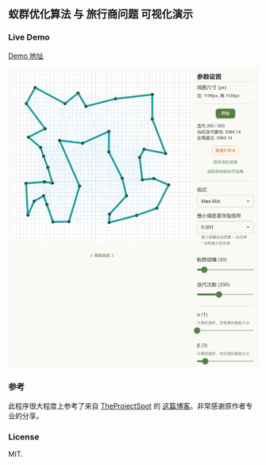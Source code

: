 蚁群优化算法 与 旅行商问题 可视化演示
---

### Live Demo

[Demo 地址](http://aco-tsp.dev.mxowl.com/)

![截图](./screenshots/1.png)

### 参考

此程序很大程度上参考了来自 [TheProjectSpot](https://www.theprojectspot.com/home) 的 [这篇博客](https://www.theprojectspot.com/tutorial-post/ant-colony-optimization-for-hackers/10)。非常感谢原作者专业的分享。

### License

MIT.